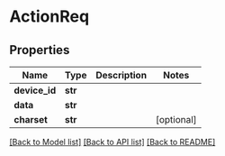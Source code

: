 # ActionReq

## Properties
Name | Type | Description | Notes
------------ | ------------- | ------------- | -------------
**device_id** | **str** |  | 
**data** | **str** |  | 
**charset** | **str** |  | [optional] 

[[Back to Model list]](../README.md#documentation-for-models) [[Back to API list]](../README.md#documentation-for-api-endpoints) [[Back to README]](../README.md)


